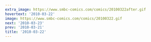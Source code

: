 ```yaml
---
extra_image: https://www.smbc-comics.com/comics/20100322after.gif
hovertext: '2010-03-22'
image: https://www.smbc-comics.com/comics/20100322.gif
next: '2010-03-23'
prev: '2010-03-21'
title: '2010-03-22'
---
```

